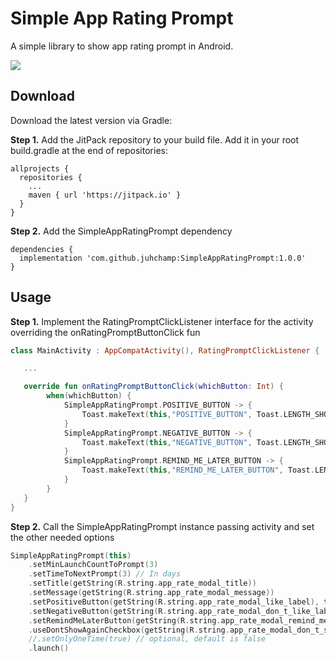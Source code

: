 # Simple App Rating Prompt
A simple library to show app rating prompt in Android.

[![](https://jitpack.io/v/juhchamp/SimpleAppRatingPrompt.svg)](https://jitpack.io/#juhchamp/SimpleAppRatingPrompt)

## Download
Download the latest version via Gradle:

**Step 1.**
Add the JitPack repository to your build file. Add it in your root build.gradle at the end of repositories:

```
allprojects {
  repositories {
    ...
    maven { url 'https://jitpack.io' }
  }
}
```

**Step 2.**
Add the SimpleAppRatingPrompt dependency

```
dependencies {
  implementation 'com.github.juhchamp:SimpleAppRatingPrompt:1.0.0'
}
```

## Usage

**Step 1.**
Implement the RatingPromptClickListener interface for the activity overriding the
onRatingPromptButtonClick fun

```kotlin
class MainActivity : AppCompatActivity(), RatingPromptClickListener {

   ...

   override fun onRatingPromptButtonClick(whichButton: Int) {
        when(whichButton) {
            SimpleAppRatingPrompt.POSITIVE_BUTTON -> {
                Toast.makeText(this,"POSITIVE_BUTTON", Toast.LENGTH_SHORT).show()
            }
            SimpleAppRatingPrompt.NEGATIVE_BUTTON -> {
                Toast.makeText(this,"NEGATIVE_BUTTON", Toast.LENGTH_SHORT).show()
            }
            SimpleAppRatingPrompt.REMIND_ME_LATER_BUTTON -> {
                Toast.makeText(this,"REMIND_ME_LATER_BUTTON", Toast.LENGTH_SHORT).show()
            }
        }
   }
}
```


**Step 2.**
Call the SimpleAppRatingPrompt instance passing activity and set the other needed options

```kotlin
SimpleAppRatingPrompt(this)
    .setMinLaunchCountToPrompt(3)
    .setTimeToNextPrompt(3) // In days
    .setTitle(getString(R.string.app_rate_modal_title))
    .setMessage(getString(R.string.app_rate_modal_message))
    .setPositiveButton(getString(R.string.app_rate_modal_like_label), this)
    .setNegativeButton(getString(R.string.app_rate_modal_don_t_like_label), this)
    .setRemindMeLaterButton(getString(R.string.app_rate_modal_remind_me_later_label), this) // optional
    .useDontShowAgainCheckbox(getString(R.string.app_rate_modal_don_t_show_again)) // optional
    //.setOnlyOneTime(true) // optional, default is false
    .launch()
```


